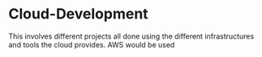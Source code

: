 # Cloud-Development
This involves different projects all done using the different infrastructures and tools the cloud provides.
AWS would be used 

